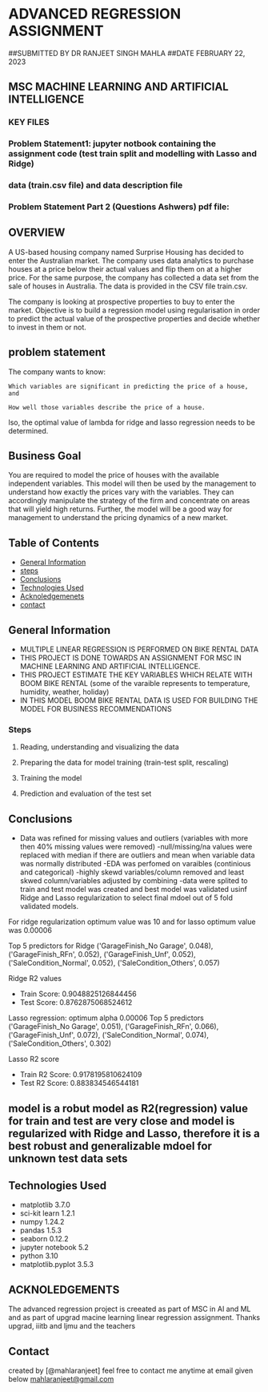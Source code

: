 # ADVANCED REGRESSION ASSIGNMENT

##SUBMITTED BY DR RANJEET SINGH MAHLA
##DATE FEBRUARY 22, 2023
## MSC MACHINE LEARNING AND ARTIFICIAL INTELLIGENCE 


### KEY FILES
### Problem Statement1: jupyter notbook containing the assignment code (test train split and modelling with Lasso and Ridge)
### data (train.csv file) and data description file
### Problem Statement Part 2 (Questions Ashwers) pdf file: 

### 

## OVERVIEW
A US-based housing company named Surprise Housing has decided to enter the Australian market. The company uses data analytics to purchase houses at a price below their actual values and flip them on at a higher price. For the same purpose, the company has collected a data set from the sale of houses in Australia. The data is provided in the CSV file train.csv.

The company is looking at prospective properties to buy to enter the market. Objective is to build a regression model using regularisation in order to predict the actual value of the prospective properties and decide whether to invest in them or not.

## problem statement
The company wants to know:

    Which variables are significant in predicting the price of a house, and

    How well those variables describe the price of a house.

 
lso, the optimal value of lambda for ridge and lasso regression needs to be determined.

## Business Goal 
 
You are required to model the price of houses with the available independent variables. This model will then be used by the management to understand how exactly the prices vary with the variables. They can accordingly manipulate the strategy of the firm and concentrate on areas that will yield high returns. Further, the model will be a good way for management to understand the pricing dynamics of a new market.


## Table of Contents
* [General Information](#general-information)
* [steps](#steps)
* [Conclusions](#conclusions)
* [Technologies Used](#technologies-used)
* [Acknoledgemenets](#acknoledgements)
* [contact](#contact)


<!-- You can include any other section that is pertinent to your problem -->

## General Information
- MULTIPLE LINEAR REGRESSION IS PERFORMED ON BIKE RENTAL DATA
- THIS PROJECT IS DONE TOWARDS AN ASSIGNMENT FOR MSC IN MACHINE LEARNING AND ARTIFICIAL INTELLIGENCE. 
- THIS PROJECT ESTIMATE THE KEY VARIABLES WHICH RELATE WITH BOOM BIKE RENTAL (some of the varaible represents to temperature, humidity, weather, holiday)
- IN THIS MODEL BOOM BIKE RENTAL DATA IS USED FOR BUILDING THE MODEL FOR BUSINESS RECOMMENDATIONS

### Steps 

1) Reading, understanding and visualizing the data

2) Preparing the data for model training (train-test split, rescaling)

3) Training the model

4) Prediction and evaluation of the test set



## Conclusions
- Data was refined for missing values and outliers (variables with more then 40% missing values were removed)
-null/missing/na values were replaced with median if there are outliers and mean when variable data was normally distributed
-EDA was perfomed on varaibles (continious and categorical) 
-highly skewd variables/column removed and least skwed column/variables adjusted by combining 
-data were splited to train and test model was created and best model was validated usinf Ridge and Lasso regularization to select final mdoel out of 5 fold validated models. 

For ridge regularization optimum value was 10 and for lasso optimum value was 0.00006

Top 5 predictors for Ridge
('GarageFinish_No Garage', 0.048),
 ('GarageFinish_RFn', 0.052),
 ('GarageFinish_Unf', 0.052),
 ('SaleCondition_Normal', 0.052),
 ('SaleCondition_Others', 0.057)


Ridge R2 values
- Train Score: 0.9048825126844456
- Test Score: 0.8762875068524612



Lasso regression: optimum alpha 0.00006
Top 5 predictors
('GarageFinish_No Garage', 0.051),
 ('GarageFinish_RFn', 0.066),
 ('GarageFinish_Unf', 0.072),
 ('SaleCondition_Normal', 0.074),
 ('SaleCondition_Others', 0.302)

Lasso R2 score 
- Train R2 Score: 0.9178195810624109
 - Test R2 Score: 0.883834546544181


## model is a robut model as R2(regression) value for train and test are very close and model is regularized with Ridge and Lasso, therefore it is a best robust and generalizable mdoel for unknown test data sets 

## Technologies Used
- matplotlib 3.7.0
- sci-kit learn 1.2.1
- numpy 1.24.2
- pandas 1.5.3
- seaborn 0.12.2
- jupyter notebook 5.2
- python 3.10
- matplotlib.pyplot 3.5.3


<!-- As the libraries versions keep on changing, it is recommended to mention the version of library used in this project -->

## ACKNOLEDGEMENTS
The advanced regression project is creeated as part of MSC in AI and ML and as part of upgrad macine learning linear regression assignment. Thanks upgrad, iiitb and ljmu and the teachers 


## Contact
created by [@mahlaranjeet] feel free to contact me anytime at email given below
mahlaranjeet@gmail.com
